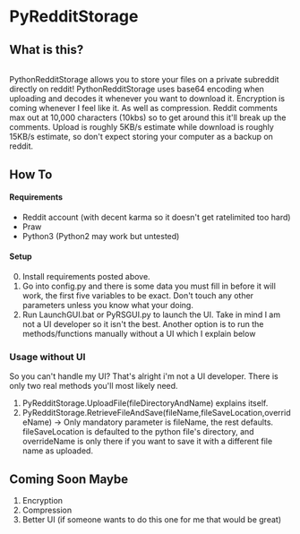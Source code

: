 # PyRedditStorage

## What is this?
######
PythonRedditStorage allows you to store your files on a private subreddit directly on reddit! PythonRedditStorage uses base64 encoding when uploading and decodes it whenever you want to download it. Encryption is coming whenever I feel like it. As well as compression. Reddit comments max out at 10,000 characters (10kbs) so to get around this it'll break up the comments. Upload is roughly 5KB/s estimate while download is roughly 15KB/s estimate, so don't expect storing your computer as a backup on reddit.

## How To

#### Requirements
 - Reddit account (with decent karma so it doesn't get ratelimited too hard)
 - Praw
 - Python3 (Python2 may work but untested)
 
 #### Setup
 0. Install requirements posted above.
 1. Go into config.py and there is some data you must fill in before it will work, the first five variables to be exact. Don't touch any other parameters unless you know what your doing.
 2. Run LaunchGUI.bat or PyRSGUI.py to launch the UI. Take in mind I am not a UI developer so it isn't the best. Another option is to run the methods/functions manually without a UI which I explain below
 
 ### Usage without UI
 So you can't handle my UI? That's alright i'm not a UI developer. There is only two real methods you'll most likely need.
 1. PyRedditStorage.UploadFile(fileDirectoryAndName) explains itself.
 2. PyRedditStorage.RetrieveFileAndSave(fileName,fileSaveLocation,overrideName) -> Only mandatory parameter is fileName, the rest defaults. fileSaveLocation is defaulted to the python file's directory, and overrideName is only there if you want to save it with a different file name as uploaded.
 
 ## Coming Soon Maybe
 1. Encryption
 2. Compression
 3. Better UI (if someone wants to do this one for me that would be great)
 
